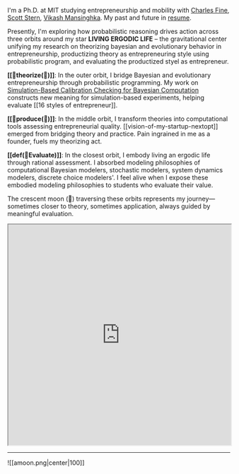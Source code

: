 I'm a Ph.D. at MIT studying entrepreneurship and mobility with [Charles Fine](https://www.charles-fine.com/),  [Scott Stern](https://www.scott-stern.com/), [Vikash Mansinghka](http://probcomp.csail.mit.edu/principal-investigator/). My past and future in [resume](https://www.dropbox.com/scl/fi/fa14fcd5ihdq014k6v4h0/Angie-Moon-Resume.pdf?rlkey=y7eerk8e6yx028es2rq7vjmid&dl=0). 

Presently, I'm exploring how probabilistic reasoning drives action across three orbits around my star **LIVING ERGODIC LIFE** – the gravitational center unifying my research on theorizing bayesian and evolutionary behavior in entrepreneurship, productizing theory as entrepreneuring style using probabilistic program, and evaluating the productized styel as entrepreneur.

**[[💭theorize(💸)]]**: In the outer orbit, I bridge Bayesian and evolutionary entrepreneurship through probabilistic programming. My work on [Simulation-Based Calibration Checking for Bayesian Computation](https://hyunjimoon.github.io/SBC/) constructs new meaning for simulation-based experiments, helping evaluate [[16 styles of entrepreneur]].

**[[📐produce(💭)]]**: In the middle orbit, I transform theories into computational tools assessing entrepreneurial quality. [[vision-of-my-startup-nextopt]] emerged from bridging theory and practice. Pain ingrained in me as a founder, fuels my theorizing act.

**[[def(💸Evaluate)]]**: In the closest orbit, I embody living an ergodic life through rational assessment. I absorbed modeling philosophies of computational Bayesian modelers, stochastic modelers, system dynamics modelers, discrete choice modelers'. I feel alive when I expose these embodied modeling philosophies to students who evaluate their value.

The crescent moon (🌙) traversing these orbits represents my journey—sometimes closer to theory, sometimes application, always guided by meaningful evaluation.

<iframe src="https://html-preview.github.io/?url=https://github.com/hyunjimoon/tolzul/blob/master/%E2%AD%90%EF%B8%8Fstar/amoon-revolution.html" width="100%" height="500px"></iframe>


---

    



![[amoon.png|center|100]]
